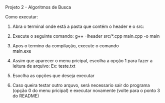 Projeto 2 - Algoritmos de Busca

Como executar:
1. Abra o terminal onde está a pasta que contém o header e o src:

2. Execute o seguinte comando:
    g++ -Iheader src/*.cpp main.cpp -o main

3. Apos o termino da compilação, execute o comando    
    main.exe

4. Assim que aparecer o menu pricipal, escolha a opção 1 para fazer a leitura de arquivo:
    Ex: teste.txt

5. Esoclha as opções que deseja executar 

6. Caso queira testar outro arquvo, será necessario sair do programa (opção 0 do menu pricipal) e executar novamente (volte para o ponto 3 do README)
